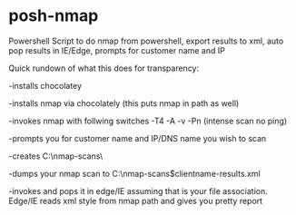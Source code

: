 # posh-nmap
Powershell Script to do nmap from powershell, export results to xml, auto pop results in IE/Edge, prompts for customer name and IP

Quick rundown of what this does for transparency:

-installs chocolatey

-installs nmap via chocolately (this puts nmap in path as well)

-invokes nmap with follwing switches -T4 -A -v -Pn (intense scan no ping)

-prompts you for customer name and IP/DNS name you wish to scan

-creates C:\nmap-scans\

-dumps your nmap scan to C:\nmap-scans\$clientname-results.xml

-invokes and pops it in edge/IE assuming that is your file association. Edge/IE reads xml style from nmap path and gives you pretty report
